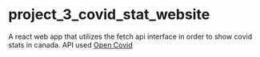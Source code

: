 # project_3_covid_stat_website
 A react web app that utilizes the fetch api interface in order to show covid stats in canada. API used [Open Covid](https://opencovid.ca/api/)
